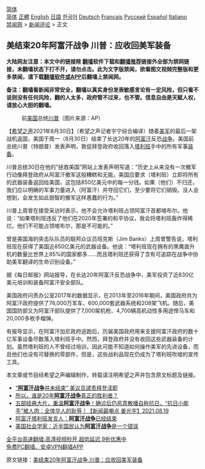  <!-- 面包屑导航 --> <div class="breadcrumb"><!-- GTranslate: https://gtranslate.io/ -->  <div class="switcher notranslate">  <div class="selected">  <a href="#" onclick="return false;"> 简体</a>  </div>  <div class="option">  <a href="https://www.bannedbook.org" onclick="doGTranslate('zh-CN|zh-CN');jQuery('div.switcher div.selected a').html(jQuery(this).html());return false;" title="简体中文" class="nturl selected"> 简体</a>  <a href="https://www.bannedbook.org/zh-tw/" onclick="doGTranslate('zh-CN|zh-TW');jQuery('div.switcher div.selected a').html(jQuery(this).html());return false;" title="繁體中文" class="nturl"> 正體</a>  <a href="https://www.bannedbook.org/en/" onclick="doGTranslate('zh-CN|en');jQuery('div.switcher div.selected a').html(jQuery(this).html());return false;" title="English" class="nturl"> English</a>  <a href="https://www.bannedbook.org/ja/" onclick="doGTranslate('zh-CN|ja');jQuery('div.switcher div.selected a').html(jQuery(this).html());return false;" title="日本語" class="nturl"> 日語</a>  <a href="https://www.bannedbook.org/ko/" onclick="doGTranslate('zh-CN|ko');jQuery('div.switcher div.selected a').html(jQuery(this).html());return false;" title="한국어" class="nturl"> 한국어</a>  <a href="https://www.bannedbook.org/de/" onclick="doGTranslate('zh-CN|de');jQuery('div.switcher div.selected a').html(jQuery(this).html());return false;" title="Deutsch" class="nturl"> Deutsch</a>  <a href="https://www.bannedbook.org/fr/" onclick="doGTranslate('zh-CN|fr');jQuery('div.switcher div.selected a').html(jQuery(this).html());return false;" title="Français" class="nturl"> Français</a>  <a href="https://www.bannedbook.org/ru/" onclick="doGTranslate('zh-CN|ru');jQuery('div.switcher div.selected a').html(jQuery(this).html());return false;" title="Русский" class="nturl"> Русский</a>  <a href="https://www.bannedbook.org/es/" onclick="doGTranslate('zh-CN|es');jQuery('div.switcher div.selected a').html(jQuery(this).html());return false;" title="Español" class="nturl"> Español</a>  <a href="https://www.bannedbook.org/it/" onclick="doGTranslate('zh-CN|it');jQuery('div.switcher div.selected a').html(jQuery(this).html());return false;" title="Italiano" class="nturl"> Italiano</a>  </div>  </div>      <div class='breadcrumb-sub'><!-- Breadcrumb NavXT 6.3.0 --> <a href="https://www.bannedbook.org/" class="home">禁闻网</a> &gt; <a href="https://www.bannedbook.org/bnews/comments/" class="category">新闻评论</a> &gt; 正文</div></div><h2>美结束20年阿富汗战争 川普：应收回美军装备</h2> <p class="notice"><b>大陆网友注意：本文中的链接除 <a href="https://github.com/bannedbook/fanqiang" >翻墙</a>软件下载和<a href="https://github.com/killgcd/justmysocks/blob/master/README.md">翻墙推荐</a>链接外全部为禁网链接，未翻墙状态下打不开，请勿点击。此为文字版禁闻，欲看图文视频完整版和更多禁闻，请下载<a href="https://github.com/bannedbook/fanqiang">翻墙软件或APP</a>后翻墙上禁闻网。</p><p>备注：翻墙看新闻非常安全，翻墙以真实身份发表敏感言论有一定风险，但只看不说则没有任何风险，翻的人太多，政府管不过来，也不管。信息自由是天赋人权，请放心大胆的翻墙。</b></p>  <div class="entry"> <figure> <p><figcaption>前<a href="https://www.bannedbook.org/bnews/tag/%e7%be%8e%e5%9b%bd/" class="st_tag internal_tag" rel="tag" title="标签 美国 下的日志">美国</a>总统<a href="https://www.bannedbook.org/bnews/tag/%e5%b7%9d%e6%99%ae/" class="st_tag internal_tag" rel="tag" title="标签 川普 下的日志">川普</a>（图片来源：AP）</figcaption></figure> <p>【<span class='wp_keywordlink_affiliate'><a href="https://www.soundofhope.org" title="希望之声" target="_blank">希望之声</a></span>2021年8月30日】（希望之声记者宇宁综合编译）随着<a href="https://www.bannedbook.org/bnews/tag/%e7%be%8e%e5%86%9b/" class="st_tag internal_tag" rel="tag" title="标签 美军 下的日志">美军</a>的最后一架战机返国，美国于周一（8月30日）结束了长达20年的<a href="https://www.bannedbook.org/bnews/tag/%e9%98%bf%e5%af%8c%e6%b1%97/" class="st_tag internal_tag" rel="tag" title="标签 阿富汗 下的日志">阿富汗</a>反恐<a href="https://www.bannedbook.org/bnews/tag/%E6%88%98%E4%BA%89/" class="st_tag internal_tag" rel="tag" title="标签 战争 下的日志">战争</a>。美国前总统川普（特朗普）发表声明，敦促拜登政府收回落入<a href="https://www.bannedbook.org/bnews/tag/%e5%a1%94%e5%88%a9%e7%8f%ad/" class="st_tag internal_tag" rel="tag" title="标签 塔利班 下的日志">塔利班</a>手中的所有军事<a href="https://www.bannedbook.org/bnews/tag/%E8%A3%85%E5%A4%87/" class="st_tag internal_tag" rel="tag" title="标签 装备 下的日志">装备</a>。 </p> <p>川普总统30日在他的“拯救美国”网站上发表声明写道：“历史上从来没有一次撤军行动像拜登政府从阿富汗撤军这般糟糕和无能。美国应要求（塔利班）立即将所有的武器装备返回给美国，这包括850亿美元中的每一分钱。如果（他们）不归还，我们应以明确的军事力量进入（阿富汗）并夺回它们，至少要将它们销毁。没人会想到，会发生如此弱智的撤军这样愚蠢的行为。”</p>  <p>川普上周曾在接受采访时表示，他不会允许塔利班占领阿富汗首都喀布尔。他说：“如果塔利班违反了他们在2020年签署的和平协议，我会将塔利班轰炸得稀烂。他们不可能占领喀布尔，那是不可能的。”</p> <p>曾是美国海豹突击队队员的联邦众议员班克斯（Jim Banks）上周曾警告说，塔利班现在获得了美国近850亿美元的武器设备。他说：“塔利班现在拥有的黑鹰直升机的数量比世界上85%的国家都多&#8230;&#8230;而且塔利班还获得了含有可追踪在战争中协助美军翻译的生命识别设备。”</p>  <p>据《每日邮报》网站报导，在长达20年阿富汗反恐战争中，美军投资了近830亿美元培训和装备阿富汗安全部队。</p> <p>美国政府问责办公室2017年的数据显示，在2013年至2016年期间，美国政府共为阿富汗政府提供了76,000万军车、600,000套武器系统和208架飞机。随后，美国国防部又为阿富汗部队提供了7,000架机枪、4,700辆高机动性多用途悍马车和20,000多枚手榴弹。</p>  <p>有报导显示，在阿富汗加尼政府逃跑后，历届美国政府用来支援阿富汗政府的数十亿军事设备尽数落入塔利班手中。然而，拜登政府并没有收回这些武器装备的计划。虽然塔利班的人不曾经过培训，因此可能不知道如何操作美军的先进设备，而且他们也没有可替换的零部件，但是，这些战利品现在仍成为了塔利班吹嘘的宣传工具。</p> <p>本文章或节目经希望之声编辑制作，转载请注明希望之声并包含原文标题及链接。 </p>  <ul class='op-related-articles' title='相关阅读'> <li><a href='https://www.bannedbook.org/bnews/comments/20210830/1615806.html' target='_blank'>“<b>阿富汗战争</b>并未结束” 美议员谴责拜登渎职</a></li> <li><a href='https://www.bannedbook.org/bnews/worldnews/20210827/1614384.html' target='_blank'>所以，谁是20年<b>阿富汗战争</b>真正的胜利者？</a></li> <li><a href='https://www.bannedbook.org/bnews/comments/20210820/1609537.html' target='_blank'>五部经典大片，重温<b>阿富汗战争</b>！确诊后仍恶意散播自称抗日，“抗日小能手”被人肉：全体华人的耻辱！【新闻最嘲点 姜光宇】2021.08.19</a></li> <li><a href='https://www.bannedbook.org/bnews/baitai/20210816/1606996.html' target='_blank'>阿富汗塔利班发言人：<b>阿富汗战争</b>已经结束</a></li> <li><a href='https://www.bannedbook.org/bnews/baitai/20210727/1594992.html' target='_blank'>美国社会学家：近半国民认为<b>阿富汗战争</b>是一个错误</a></li> </ul> <p class="texttj"> <a href="https://github.com/bannedbook/fanqiang/wiki/V2ray%E6%9C%BA%E5%9C%BA" target="_blank">全平台高速翻墙:高清视频秒开,超低延迟,9折优惠中</a><br/> <a href="https://github.com/bannedbook/fanqiang/wiki/%E7%A6%81%E9%97%BB%E7%BD%91%E5%AE%89%E5%8D%93%E7%BF%BB%E5%A2%99%E6%96%B0%E9%97%BBAPP" target="_blank">免费PC翻墙、安卓VPN翻墙APP</a></p><p>原文链接：<a class="src_link"  href="https://www.soundofhope.org/post/540248" target="_blank">美结束20年阿富汗战争 川普：应收回美军装备</a></p><a name='sharetosocial'></a>  <div style="margin-bottom:5px;padding-bottom:5px;clear:both"> <div id="archive-pix-1" class="banner-ads"> <!-- AuctionX Display platform tag START --> <div id="26318x728x90x621x_ADSLOT2" clicktrack="%%CLICK_URL_ESC%%"></div> <!-- AuctionX Display platform tag END --> </div> <div id="archive-pix-2" class="banner-ads"> <!-- AuctionX Display platform tag START --> <div id="26315x300x250x621x_ADSLOT2" clicktrack="%%CLICK_URL_ESC%%"></div> <!-- AuctionX Display platform tag END --> </div> </div>  <div id="archive-pix-1" class="banner-ads"> <!-- AuctionX Display platform tag START --> <div id="26318x728x90x621x_ADSLOT3" clicktrack="%%CLICK_URL_ESC%%"></div> <!-- AuctionX Display platform tag END --> </div> </div><!--END ENTRY--> 